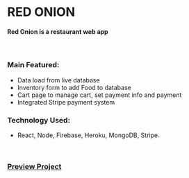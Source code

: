 # RED ONION
#### Red Onion is a restaurant web app

<br />

### Main Featured:
* Data load from live database
* Inventory form to add Food to database
* Cart page to manage cart, set payment info and payment
* Integrated Stripe payment system

### Technology Used:
* React, Node, Firebase, Heroku, MongoDB, Stripe.

<br />

### [Preview Project](https://red-onion-foo.web.app/)